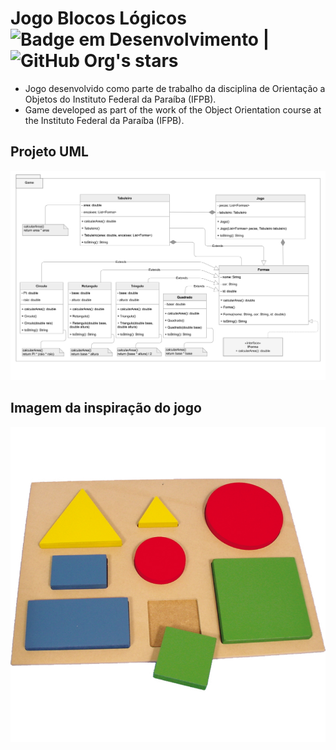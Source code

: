 # Jogo Blocos Lógicos ![Badge em Desenvolvimento](http://img.shields.io/static/v1?label=STATUS&message=EM%20DESENVOLVIMENTO&color=GREEN&style=for-the-badge) | ![GitHub Org's stars](https://img.shields.io/github/stars/Everaldo-Martins?style=social)

- Jogo desenvolvido como parte de trabalho da disciplina de Orientação a Objetos do Instituto Federal da Paraíba (IFPB).
- Game developed as part of the work of the Object Orientation course at the Instituto Federal da Paraíba (IFPB).

## Projeto UML
![UML Jogo](https://github.com/Everaldo-Martins/Jogo_Blocos_Logicos/blob/main/Jogo_UML.png)

## Imagem da inspiração do jogo
![Bloco Inspiração do jogo](https://github.com/Everaldo-Martins/Jogo_Blocos_Logicos/blob/main/Figura-Geometrica-Encaixe.jpg)
